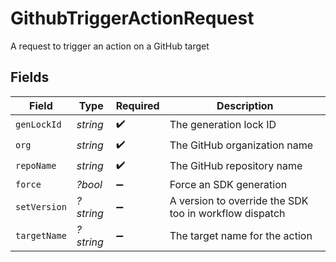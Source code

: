 # GithubTriggerActionRequest

A request to trigger an action on a GitHub target


## Fields

| Field                                                  | Type                                                   | Required                                               | Description                                            |
| ------------------------------------------------------ | ------------------------------------------------------ | ------------------------------------------------------ | ------------------------------------------------------ |
| `genLockId`                                            | *string*                                               | :heavy_check_mark:                                     | The generation lock ID                                 |
| `org`                                                  | *string*                                               | :heavy_check_mark:                                     | The GitHub organization name                           |
| `repoName`                                             | *string*                                               | :heavy_check_mark:                                     | The GitHub repository name                             |
| `force`                                                | *?bool*                                                | :heavy_minus_sign:                                     | Force an SDK generation                                |
| `setVersion`                                           | *?string*                                              | :heavy_minus_sign:                                     | A version to override the SDK too in workflow dispatch |
| `targetName`                                           | *?string*                                              | :heavy_minus_sign:                                     | The target name for the action                         |